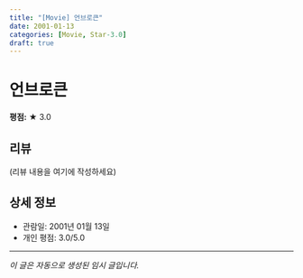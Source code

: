 ```yaml
---
title: "[Movie] 언브로큰"
date: 2001-01-13
categories: [Movie, Star-3.0]
draft: true
---
```


# 언브로큰

**평점:** ★ 3.0

## 리뷰

(리뷰 내용을 여기에 작성하세요)

## 상세 정보

- 관람일: 2001년 01월 13일
- 개인 평점: 3.0/5.0

---

*이 글은 자동으로 생성된 임시 글입니다.*
